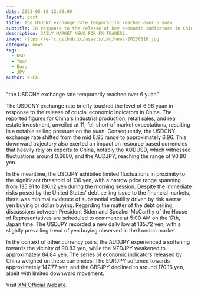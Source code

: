 ```yaml
---
date: 2023-05-16 12:00:00
layout: post
title: the USDCNY exchange rate temporarily reached over 6 yuan
subtitle: In response to the release of key economic indicators in China
description: DAILY MARKET NEWS FOR FX-TRADERS.
image: https://e-fx.github.io/assets/img/news-20230516.jpg
category: news
tags:
  - USD
  - Yuan
  - Euro
  - JPY
author: e-FX
---
```


"the USDCNY exchange rate temporarily reached over 6 yuan"

The USDCNY exchange rate briefly touched the level of 6.96 yuan in response to the release of crucial economic indicators in China. The reported figures for China's industrial production, retail sales, and real estate investment, unveiled at 11, fell short of market expectations, resulting in a notable selling pressure on the yuan. Consequently, the USDCNY exchange rate shifted from the mid 6.95 range to approximately 6.96. This downward trajectory also exerted an impact on resource based currencies that heavily rely on exports to China, notably the AUDUSD, which witnessed fluctuations around 0.6680, and the AUDJPY, reaching the range of 90.80 yen.

In the meantime, the USDJPY exhibited limited fluctuations in proximity to the significant threshold of 136 yen, with a narrow price range spanning from 135.91 to 136.12 yen during the morning session. Despite the immediate risks posed by the United States' debt ceiling issue to the financial markets, there was minimal evidence of substantial volatility driven by risk averse yen buying or dollar buying. Regarding the matter of the debt ceiling, discussions between President Biden and Speaker McCarthy of the House of Representatives are scheduled to commence at 5:00 AM on the 17th, Japan time. The USDJPY recorded a new daily low at 135.72 yen, with a slightly prevailing trend of yen buying observed in the London market.

In the context of other currency pairs, the AUDJPY experienced a softening towards the vicinity of 90.83 yen, while the NZDJPY weakened to approximately 84.84 yen. The series of economic indicators released by China weighed on these currencies. The EURJPY softened towards approximately 147.77 yen, and the GBPJPY declined to around 170.16 yen, albeit with limited downward movement.




Visit [XM Official Website](https://clicks.pipaffiliates.com/c?c=550036&l=en&p=0).